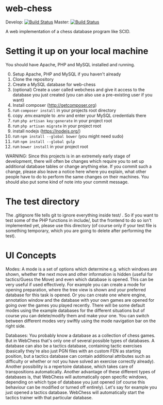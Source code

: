 web-chess
================
Develop:
[![Build Status](https://travis-ci.org/jupiter24/web-chess.svg?branch=develop)](https://travis-ci.org/jupiter24/web-chess)
Master:
[![Build Status](https://travis-ci.org/jupiter24/web-chess.svg?branch=master)](https://travis-ci.org/jupiter24/web-chess)

A web implementation of a chess database program like SCID.

Setting it up on your local machine
==========================================

You should have Apache, PHP and MySQL installed and running.

0.  Setup Apache, PHP and MySQL if you haven't already
1.  Clone the repository
2.  Create a MySQL database for web-chess
3.  (optional) Create a user called webchess and give it access to the database you just created (you can also use a pre-existing user if you want)
4.  Install composer (http://getcomposer.org)
5.  run `composer install` in your projects root directory
6.  copy .env.example to .env and enter your MySQL credentials there
7.  run `php artisan key:generate` in your project root
8.  run `php artisan migrate` in your project root
9.  install nodejs (https://nodejs.org/)
10. run `npm install --global bower` (you might need sudo)
11. run `npm install --global gulp`
12. run `bower install` in your project root


WARNING: Since this projects is in an extremely early stage of development, there will often be changes which require you to set up additional database tables or change anything else.
If you commit such a change, please also leave a notice here where you explain, what other people have to do to perform the same changes on their machines.
You should also put some kind of note into your commit message.


The test directory
========================

The .gitignore file tells git to ignore everything inside test/ .
So if you want to test some of the PHP functions in include/, but the frontend to do so isn't implemented yet, please use this directory (of course only if your test file is something temporary, which you are going to delete after performing the test).

UI Concepts
==============
Modes: A mode is a set of options which determine e.g. which windows are shown, whether the next move and other information is hidden (useful for tactics/Guess the Move) and even which database is opened.
This can be very useful if used effectively. For example you can create a mode for opening preparation, where the tree view is shown and your preferred database for this task is opened. Or you can create one where engine, annotation window and the database with your own games are opened for going over the games you played recently.
There will be some default modes using the example databases for the different situations but of course you can delete/modify them and make your one.
You can switch between different modes very swiftly using the mode navigation bar on the right side.

Databases: You probably know a database as a collection of chess games. But in WebChess that's only one of several possible types of databases. A database can also be a tactics database, containing tactic exercises (basically they're also just PGN files with an custom FEN as starting position, but a tactics database can contain additional attributes such as difficulty or whether or not you have solved an exercise correctly already).
Another possibility is a repertoire database, which takes care of transpositions automatically.
Another advantage of these different types of databases is, that WebChess will automatically open specific windows, depending on which type of database you just opened (of course this behaviour can be modified or turned off entirely). Let's say for example you just opened a tactics database. WebChess will automatically start the tactics trainer with that particular database.
